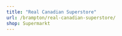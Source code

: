 ```yaml
---
title: "Real Canadian Superstore"
url: /brampton/real-canadian-superstore/
shop: Supermarkt
---
```

